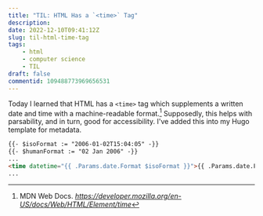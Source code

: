 ```yaml
---
title: "TIL: HTML Has a `<time>` Tag"
description: 
date: 2022-12-10T09:41:12Z
slug: til-html-time-tag
tags: 
    - html
    - computer science
    - TIL
draft: false
commentid: 109488773969656531
---
```


Today I learned that HTML has a `<time>` tag which supplements a written date and time with a machine-readable format.[^1] Supposedly, this helps with parsability, and in turn, good for accessibility. I've added this into my Hugo template for metadata.

```html
{{- $isoFormat := "2006-01-02T15:04:05" -}}
{{- $humanFormat := "02 Jan 2006" -}}
...
<time datetime="{{ .Params.date.Format $isoFormat }}">{{ .Params.date.Format $humanFormat }}</time>
...
```




[^1]: MDN Web Docs. _https://developer.mozilla.org/en-US/docs/Web/HTML/Element/time_